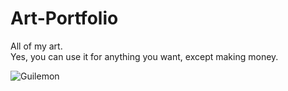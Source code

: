 # Art-Portfolio
All of my art.   
Yes, you can use it for anything you want, except making money.

![Guilemon](https://github.com/Az-Neter/Art-Portfolio/blob/main/Art/Untitled112_20220311095559.png)
